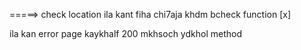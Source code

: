 =====>  check location ila kant fiha chi7aja khdm bcheck function  [x]



ila kan error page kaykhalf 200  mkhsoch ydkhol method
